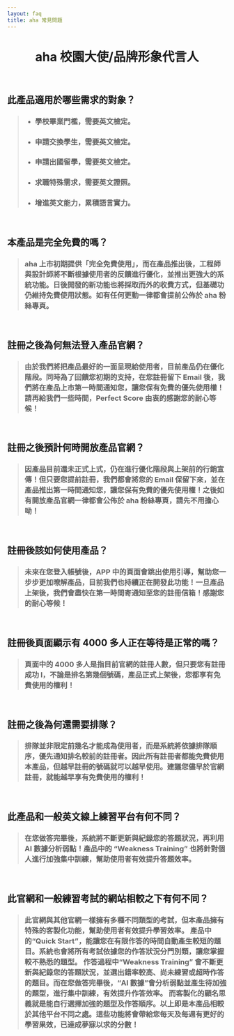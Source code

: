 ```yaml
---
layout: faq
title: aha 常見問題
---
```

<h1 style="text-align: center; margin-bottom: 64px; font-weight:bold;">aha 校園大使/品牌形象代言人</h1>

## 此產品適用於哪些需求的對象？

> - ### 學校畢業門檻，需要英文檢定。
> - ### 申請交換學生，需要英文檢定。
> - ### 申請出國留學，需要英文檢定。
> - ### 求職特殊需求，需要英文證照。
> - ### 增進英文能力，累積語言實力。

<br>

## 本產品是完全免費的嗎？

> ### aha 上市初期提供「完全免費使用」，而在產品推出後，工程師與設計師將不斷根據使用者的反饋進行優化，並推出更強大的系統功能。日後開發的新功能也將採取而外的收費方式，但基礎功仍維持免費使用狀態。如有任何更動一律都會提前公佈於 aha 粉絲專頁。

<br>

## 註冊之後為何無法登入產品官網？

> ### 由於我們將把產品最好的一面呈現給使用者，目前產品仍在優化階段。同時為了回饋您初期的支持，在您註冊留下 Email 後，我們將在產品上市第一時間通知您，讓您保有免費的優先使用權！請再給我們一些時間，Perfect Score 由衷的感謝您的耐心等候！

<br>

## 註冊之後預計何時開放產品官網？

> ### 因產品目前還未正式上式，仍在進行優化階段與上架前的行銷宣傳！但只要您提前註冊，我們都會將您的 Email 保留下來，並在產品推出第一時間通知您，讓您保有免費的優先使用權！之後如有開放產品官網一律都會公佈於 aha 粉絲專頁，請先不用擔心呦！

<br>

## 註冊後該如何使用產品？

> ### 未來在您登入帳號後，APP 中的頁面會跳出使用引導，幫助您一步步更加暸解產品，目前我們也持續正在開發此功能！一旦產品上架後，我們會盡快在第一時間寄通知至您的註冊信箱！感謝您的耐心等候！

<br>

## 註冊後頁面顯示有 4000 多人正在等待是正常的嗎？

> ### 頁面中的 4000 多人是指目前官網的註冊人數，但只要您有註冊成功 l，不論是排名第幾個號碼，產品正式上架後，您都享有免費使用的權利！

<br>

## 註冊之後為何還需要排隊？

> ### 排隊並非限定前幾名才能成為使用者，而是系統將依據排隊順序，優先通知排名較前的註冊者。因此所有註冊者都能免費使用本產品，但越早註冊的號碼就可以越早使用。建議您儘早於官網註冊，就能越早享有免費使用的權利！

<br>

## 此產品和一般英文線上練習平台有何不同？

> ### 在您做答完畢後，系統將不斷更新與紀錄您的答題狀況，再利用 AI 數據分析弱點！產品中的 “Weakness Training” 也將針對個人進行加強集中訓練，幫助使用者有效提升答題效率。

<br>

## 此官網和一般練習考試的網站相較之下有何不同？

> ### 此官網與其他官網一樣擁有多種不同類型的考試，但本產品擁有特殊的客製化功能，幫助使用者有效提升學習效率。 產品中的“Quick Start”，能讓您在有限作答的時間自動產生較短的題目。系統也會將所有考試依據您的作答狀況分門別類，讓您掌握較不熟悉的題型。 作答過程中“Weakness Training” 會不斷更新與紀錄您的答題狀況，並選出錯率較高、尚未練習或超時作答的題目。而在您做答完畢後，“AI 數據”會分析弱點並產生待加強的題型，進行集中訓練，有效提升作答效率。 而客製化的顧名思義就是能自行選擇加強的題型及作答順序。以上即是本產品相較於其他平台不同之處。這些功能將會帶給您每天及每週有更好的學習果效，已達成夢寐以求的分數！
